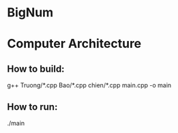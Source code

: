 # BigNum
# Computer Architecture

## How to build:
g++ Truong/\*.cpp Bao/\*.cpp chien/\*.cpp main.cpp -o main

## How to run:
./main
